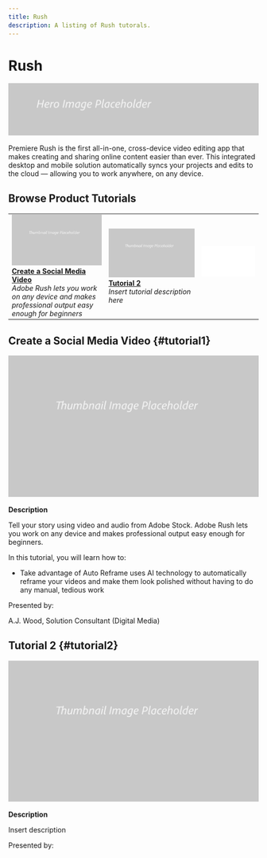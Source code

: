 ```yaml
---
title: Rush
description: A listing of Rush tutorals.
---
```


# Rush

![Tutorial Hero Image](../assets/hero_placeholder.png)

Premiere Rush is the first all-in-one, cross-device video editing app that makes creating and sharing online content easier than ever. This integrated desktop and mobile solution automatically syncs your projects and edits to the cloud — allowing you to work anywhere, on any device.

## Browse Product Tutorials

<table>
<tr>
 <td>
   <a href="rush.md#tutorial1">
      <img alt="Create a Social Media Video" src="../assets//table_placeholder.png" />
   </a>
    <div>
   <a href="rush.md#tutorial1"><strong>Create a Social Media Video</strong></a>
    </div>
    <em>Adobe Rush lets you work on any device and makes professional output easy enough for beginners</em>
    <br>
  </td>
  <td>
    <a href="rush.md#tutorial2">
        <img alt="Tutorial 2" src="../assets/table_placeholder.png" />
    </a>
    <div>
    <a href="rush.md#tutorial2"><strong>Tutorial 2</strong></a>
    </div>
    <em>Insert tutorial description here</em>
    <br>
  </td>
  <td>
    <img alt="Spacer" src="../assets/Whitespacer.png" />
    <div>
    <br>
  </td>
</tr>
</table>

## Create a Social Media Video {#tutorial1}

![Video Hero Placeholder Image](../assets/table_placeholder.png)

**Description**

Tell your story using video and audio from Adobe Stock. Adobe Rush lets you work on any device and makes professional output easy enough for beginners. 

In this tutorial, you will learn how to:
* Take advantage of Auto Reframe uses AI technology to automatically reframe your videos and make them look polished without having to do any manual, tedious work

Presented by:

A.J. Wood, Solution Consultant (Digital Media)

## Tutorial 2 {#tutorial2}

![Video Hero Placeholder Image](../assets/table_placeholder.png)

**Description**

Insert description

Presented by: